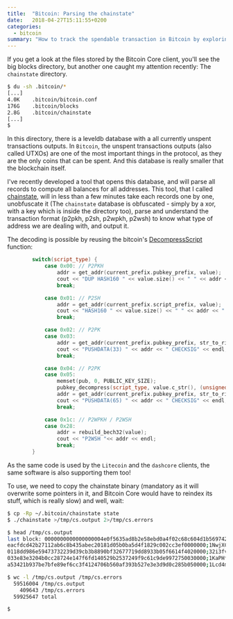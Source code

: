 ```yaml
---
title:  "Bitcoin: Parsing the chainstate"
date:   2018-04-27T15:11:55+0200
categories:
  - bitcoin
summary: "How to track the spendable transaction in Bitcoin by exploring the chainstate database"
---
```


If you get a look at the files stored by the Bitcoin Core client, you'll see the big blocks directory, but another one caught my attention recently: The `chainstate` directory.

```bash
$ du -sh .bitcoin/*
[...]
4.0K    .bitcoin/bitcoin.conf
176G    .bitcoin/blocks
2.8G    .bitcoin/chainstate
[...]
$ 
```

In this directory, there is a leveldb database with a all currently unspent transactions outputs. In `Bitcoin`, the unspent transactions outputs (also called UTXOs) are one of the most important things in the protocol, as they are the only coins that can be spent. And this database is really smaller that the blockchain itself.

I've recently developed a tool that opens this database, and will parse all records to compute all balances for all addresses. This tool, that I called [chainstate](https://github.com/mycroft/chainstate), will in less than a few minutes take each records one by one, unobfuscate it (The `chainstate` database is obfuscated - simply by a xor, with a key which is inside the directory too), parse and understand the transaction format (p2pkh, p2sh, p2wpkh, p2wsh) to know what type of address we are dealing with, and output it.

The decoding is possible by reusing the bitcoin's [DecompressScript](https://github.com/bitcoin/bitcoin/blob/master/src/compressor.cpp#L96) function:

```cpp
        switch(script_type) {
            case 0x00: // P2PKH
                addr = get_addr(current_prefix.pubkey_prefix, value);
                cout << "DUP HASH160 " << value.size() << " " << addr << " EQUALVERIFY CHECKSIG" << endl; 
                break;

            case 0x01: // P2SH
                addr = get_addr(current_prefix.script_prefix, value);
                cout << "HASH160 " << value.size() << " " << addr << " EQUAL" << endl;
                break;

            case 0x02: // P2PK
            case 0x03:
                addr = get_addr(current_prefix.pubkey_prefix, str_to_ripesha(old_value));
                cout << "PUSHDATA(33) " << addr << " CHECKSIG" << endl;
                break;

            case 0x04: // P2PK
            case 0x05:
                memset(pub, 0, PUBLIC_KEY_SIZE);
                pubkey_decompress(script_type, value.c_str(), (unsigned char*) &pub, &publen);
                addr = get_addr(current_prefix.pubkey_prefix, str_to_ripesha(string((const char*)pub, PUBLIC_KEY_SIZE)));
                cout << "PUSHDATA(65) " << addr << " CHECKSIG" << endl;
                break;

            case 0x1c: // P2WPKH / P2WSH
            case 0x28:
                addr = rebuild_bech32(value);
                cout << "P2WSH "<< addr << endl;
                break;
        }
```

As the same code is used by the `Litecoin` and the `dashcore` clients, the same software is also supporting them too!

To use, we need to copy the chainstate binary (mandatory as it will overwrite some pointers in it, and Bitcoin Core would have to reindex its stuff, which is really slow) and well, wait:

```bash
$ cp -Rp ~/.bitcoin/chainstate state
$ ./chainstate >/tmp/cs.output 2>/tmp/cs.errors

$ head /tmp/cs.output
last block: 0000000000000000004e0f5635ad8b2e58ebd0a4f02c68c604d1b5697425ce72
eacfdcd42b27112ab6c8b435abec20181d05b0ba5d4f1829c002cc3ef0000000;1NwjXC31Enh5aqGHQbCtev9B7Rhk4knuEJ;1838
0118dd986e59473732239d39cb3b8890bf32677719dd8933b05f6614f4020000;32i3fvUTZkq2zeHBuosYDkiSCyMDhP62eo;132000
033e83e3204b0cc28724e147f6fd140529b2537249f9c61c9de9972750030000;1KaPHfvVWNZADup3Yc26SfVdkTDvvHySVX;65279
a53421b937be7bfe89ef6cc3f4124706b560af393b527e3e3d9d0c285b050000;1Lcd4mL7Zt53QTyR4wFJSksuyxCtfpTtws;2789

$ wc -l /tmp/cs.output /tmp/cs.errors
  59516004 /tmp/cs.output
    409643 /tmp/cs.errors
  59925647 total

$ 
```

